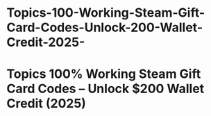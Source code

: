 # Topics-100-Working-Steam-Gift-Card-Codes-Unlock-200-Wallet-Credit-2025-
# Topics 100% Working Steam Gift Card Codes – Unlock $200 Wallet Credit (2025)
